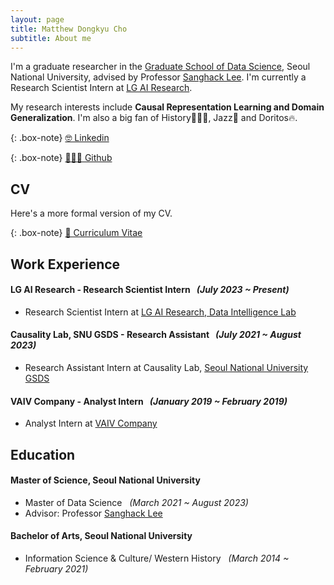 ```yaml
---
layout: page
title: Matthew Dongkyu Cho
subtitle: About me
---
```


I'm a graduate researcher in the [Graduate School of Data Science](https://gsds.snu.ac.kr/), Seoul National University, advised by Professor [Sanghack Lee](https://www.sanghacklee.me/). I'm currently a Research Scientist Intern at [LG AI Research](https://www.lgresearch.ai/).

My research interests include **Causal Representation Learning and Domain Generalization**. I'm also a big fan of History👨🏻‍🏫, Jazz🎷 and Doritos🔥.

{: .box-note}
[🤓 Linkedin](https://www.linkedin.com/in/umamicode/)

{: .box-note}
[👨🏻‍💻 Github](https://github.com/umamicode)

## CV

Here's a more formal version of my CV.

{: .box-note}
[📄 Curriculum Vitae](/assets/CV_DKCHO.pdf)

## Work Experience

#### LG AI Research - Research Scientist Intern &nbsp; *(July 2023 ~ Present)*
- Research Scientist Intern at [LG AI Research, Data Intelligence Lab](https://www.lgresearch.ai/ourwork/research?tab=PD)

#### Causality Lab, SNU GSDS - Research Assistant &nbsp; *(July 2021 ~ August 2023)*
- Research Assistant Intern at Causality Lab, [Seoul National University GSDS](https://gsds.snu.ac.kr/)

#### VAIV Company - Analyst Intern &nbsp; *(January 2019 ~ February 2019)*
- Analyst Intern at [VAIV Company](https://www.vaiv.kr/)


## Education

#### Master of Science, Seoul National University
- Master of Data Science &nbsp; *(March 2021 ~ August 2023)*
- Advisor: Professor [Sanghack Lee](https://www.sanghacklee.me/)

#### Bachelor of Arts, Seoul National University
- Information Science & Culture/ Western History &nbsp; *(March 2014 ~ February 2021)*




